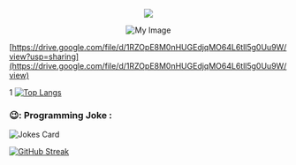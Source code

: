 <p align="center">
  <img src="https://drive.google.com/file/d/1RZOpE8M0nHUGEdjqMO64L6tll5g0Uu9W/view, width="300"/>
</p>

<p align="center">
  <img src="[https://example.com/image.jpg](https://www.google.com/url?sa=i&url=https%3A%2F%2Fpixlr.com%2Ffr%2Fimage-generator%2F&psig=AOvVaw1n_NZ5eTgbyNTMWkjXet97&ust=1725701252633000&source=images&cd=vfe&opi=89978449&ved=0CBQQjRxqFwoTCKD01KKArogDFQAAAAAdAAAAABAE)" alt="My Image">
</p>

[https://drive.google.com/file/d/1RZOpE8M0nHUGEdjqMO64L6tll5g0Uu9W/view?usp=sharing](https://drive.google.com/file/d/1RZOpE8M0nHUGEdjqMO64L6tll5g0Uu9W/view)

<!--
**oleksandr-kaledin/oleksandr-kaledin** is a ✨ _special_ ✨ repository because its `README.md` (this file) appears on your GitHub profile.

Here are some ideas to get you started:

- 🔭 I’m currently working on ...
- 🌱 I’m currently learning ...
- 👯 I’m looking to collaborate on ...
- 🤔 I’m looking for help with ...
- 💬 Ask me about ...
- 📫 How to reach me: ... 
- 😄 Pronouns: ...
- ⚡ Fun fact: ...

[I AM WORKING ON]
[LEARNING]
[MEDIUM]
[REACH ME]
[JOKE]
-->
1
[![Top Langs](https://github-readme-stats.vercel.app/api/top-langs/?username=oleksandr-kaledin&layout=donut)](https://github.com/anuraghazra/github-readme-stats)

### 😉: Programming Joke :
<!-- Markdown -->
![Jokes Card](https://readme-jokes.vercel.app/api)

[![GitHub Streak](https://streak-stats.demolab.com?user=oleksandr-kaledin&border_radius=16&date_format=M%20j%5B%2C%20Y%5D&exclude_days=Sun%2CSat&ring=35764B&fire=35764B&background=212830&sideLabels=EBEBEB&dates=9198A2&excludeDaysLabel=EBEBEB00&currStreakLabel=EBEBEB&currStreakNum=FFFFFF&border=3D444E&sideNums=FFFFFF&stroke=3D444E)](https://git.io/streak-stats)
